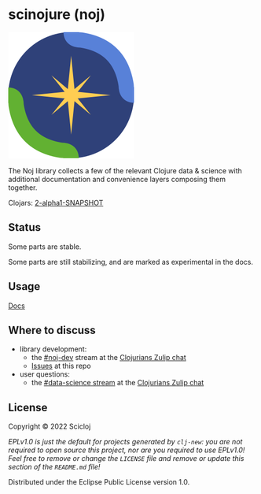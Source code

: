# scinojure (noj)

![Noj logo](notebooks/Noj.svg)

The Noj library collects a few of the relevant Clojure data & science with additional documentation and convenience layers composing them together.

Clojars: [2-alpha1-SNAPSHOT](https://clojars.org/org.scicloj/noj/versions/2-alpha1-SNAPSHOT)

## Status

Some parts are stable.

Some parts are still stabilizing, and are marked as experimental in the docs.

## Usage
[Docs](https://scicloj.github.io/noj/)

## Where to discuss
- library development:
  - the [#noj-dev](https://clojurians.zulipchat.com/#narrow/stream/321125-noj-dev) stream at the [Clojurians Zulip chat](https://scicloj.github.io/docs/community/chat/)
  - [Issues](https://github.com/scicloj/noj) at this repo
- user questions:
  - the [#data-science stream](https://clojurians.zulipchat.com/#narrow/stream/151924-data-science) at the [Clojurians Zulip chat](https://scicloj.github.io/docs/community/chat/)


## License

Copyright © 2022 Scicloj

_EPLv1.0 is just the default for projects generated by `clj-new`: you are not_
_required to open source this project, nor are you required to use EPLv1.0!_
_Feel free to remove or change the `LICENSE` file and remove or update this_
_section of the `README.md` file!_

Distributed under the Eclipse Public License version 1.0.

